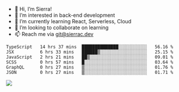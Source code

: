 - 👋 Hi, I’m Sierra!
- 👀 I’m interested in back-end development
- 🌱 I’m currently learning React, Serverless, Cloud
- 💞️ I’m looking to collaborate on learning
- 📫 Reach me via git@sierrac.dev

<!--START_SECTION:waka-->

```text
TypeScript   14 hrs 37 mins  ██████████████░░░░░░░░░░░   56.16 %
JSX          6 hrs 33 mins   ██████▒░░░░░░░░░░░░░░░░░░   25.15 %
JavaScript   2 hrs 21 mins   ██▒░░░░░░░░░░░░░░░░░░░░░░   09.01 %
SCSS         0 hrs 57 mins   █░░░░░░░░░░░░░░░░░░░░░░░░   03.64 %
GraphQL      0 hrs 27 mins   ▒░░░░░░░░░░░░░░░░░░░░░░░░   01.76 %
JSON         0 hrs 27 mins   ▒░░░░░░░░░░░░░░░░░░░░░░░░   01.71 %
```

<!--END_SECTION:waka-->


![](https://hit.yhype.me/github/profile?user_id=7351311)
